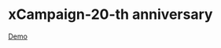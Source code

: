 # xCampaign-20-th anniversary
[Demo](https://elecraft2002.github.io/xCampaign-20-th/demo/index.html)
